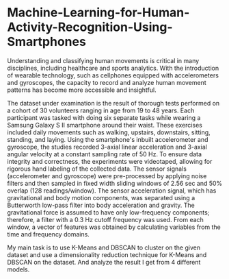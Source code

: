 # Machine-Learning-for-Human-Activity-Recognition-Using-Smartphones
Understanding and classifying human movements is critical in many disciplines, including  healthcare and sports analytics. With the introduction of wearable technology, such as cellphones  equipped with accelerometers and gyroscopes, the capacity to record and analyze human  movement patterns has become more accessible and insightful.

The dataset under examination is the result of thorough tests performed on a cohort of 30 volunteers ranging in age from 19 to 48 years. Each participant was tasked with doing six separate tasks while wearing a Samsung Galaxy S II smartphone around their waist. These exercises included daily movements such as walking, upstairs, downstairs, sitting, standing, and laying. Using the smartphone's inbuilt accelerometer and gyroscope, the studies recorded 3-axial linear acceleration and 3-axial angular velocity at a constant sampling rate of 50 Hz. To ensure data integrity and correctness, the experiments were videotaped, allowing for rigorous hand labeling of the collected data. The sensor signals (accelerometer and gyroscope) were pre-processed by applying noise filters and then sampled in fixed width sliding windows of 2.56 sec and 50% 
overlap (128 readings/window). The sensor acceleration signal, which has gravitational and body motion components, was separated using a Butterworth low-pass filter into body acceleration and gravity. The gravitational force is assumed to have only low-frequency components; therefore, a filter with a 0.3 Hz cutoff frequency was used. From each window, a vector of features was obtained by calculating variables from the time and frequency domains.

My main task is to use K-Means and DBSCAN to cluster on the given dataset and use a dimensionality reduction technique for K-Means and DBSCAN on the dataset. And analyze the result I get from 4 different models.
